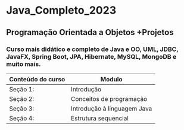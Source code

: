 # Java_Completo_2023
## Programação Orientada a Objetos +Projetos
### Curso mais didático e completo de Java e OO, UML, JDBC, JavaFX, Spring Boot, JPA, Hibernate, MySQL, MongoDB e muito mais.

Conteúdo do curso  | Modulo
--------- | ------
Seção 1:  | Introdução
Seção 2:  | Conceitos de programação
Seção 3:  | Introdução à linguagem Java
Seção 4:  | Estrutura sequencial